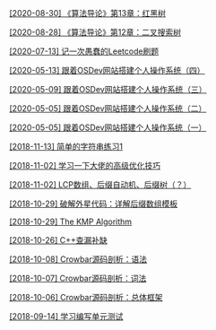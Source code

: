 <!-- 这里是我的[UVa题解](https://github.com/daichao1997/daichao1997.github.io/tree/master/uva)，愿能积少成多。 -->

[[2020-08-30] 《算法导论》第13章：红黑树](https://daichao1997.github.io/2020-08-30-itoa-ch13-rbtree.html)

[[2020-08-28] 《算法导论》第12章：二叉搜索树](https://daichao1997.github.io/2020-08-28-itoa-ch12-bst.html)

[[2020-07-13] 记一次愚蠢的Leetcode刷题](https://daichao1997.github.io/leetcode/2020-07-13-median-of-two-sorted-arrays.html)

[[2020-05-13] 跟着OSDev网站搭建个人操作系统（四）](https://daichao1997.github.io/2020-05-13-meaty-skeleton-2.html)

[[2020-05-09] 跟着OSDev网站搭建个人操作系统（三）](https://daichao1997.github.io/2020-05-09-meaty-skeleton-1.html)

[[2020-05-05] 跟着OSDev网站搭建个人操作系统（二）](https://daichao1997.github.io/2020-05-05-osdev-barebone-2.html)

[[2020-05-05] 跟着OSDev网站搭建个人操作系统（一）](https://daichao1997.github.io/2020-05-05-osdev-barebone.html)

[[2018-11-13] 简单的字符串练习1](https://daichao1997.github.io/2018-11-13-简单的字符串练习1.html)

[[2018-11-02] 学习一下大佬的高级优化技巧](https://daichao1997.github.io/2018-11-02-学习一下大佬的高级优化技巧.html)

[[2018-11-02] LCP数组、后缀自动机、后缀树（？）](https://daichao1997.github.io/2018-11-02-LCP数组、后缀自动机.html)

[[2018-10-29] 破解外星代码：详解后缀数组模板](https://daichao1997.github.io/2018-10-29-后缀数组.html)

[[2018-10-29] The KMP Algorithm](https://daichao1997.github.io/2018-10-29-KMP.html)

[[2018-10-26] C++查漏补缺](https://daichao1997.github.io/2018-10-26-C++查漏补缺.html)

[[2018-10-08] Crowbar源码剖析：语法](https://daichao1997.github.io/2018-10-08-Crowbar源码剖析：语法.html)

[[2018-10-07] Crowbar源码剖析：词法](https://daichao1997.github.io/2018-10-07-Crowbar源码剖析：词法.html)

[[2018-10-06] Crowbar源码剖析：总体框架](https://daichao1997.github.io/2018-10-06-Crowbar源码剖析：总体框架.html)

[[2018-09-14] 学习编写单元测试](https://daichao1997.github.io/2018-09-14-学习编写单元测试.html)